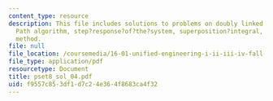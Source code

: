 ```yaml
---
content_type: resource
description: This file includes solutions to problems on doubly linked lists, Shortest
  Path algorithm, step?response?of?the?system, superposition?integral, flip and slide
  method.
file: null
file_location: /coursemedia/16-01-unified-engineering-i-ii-iii-iv-fall-2005-spring-2006/f9557c853df1d7c24e364f8683ca4f32_pset8_sol_04.pdf
file_type: application/pdf
resourcetype: Document
title: pset8_sol_04.pdf
uid: f9557c85-3df1-d7c2-4e36-4f8683ca4f32
---
```

